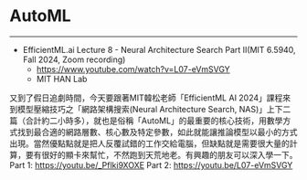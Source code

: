# AutoML

---
* EfficientML.ai Lecture 8 - Neural Architecture Search Part II(MIT 6.5940, Fall 2024, Zoom recording)
    * https://www.youtube.com/watch?v=L07-eVmSVGY
    * MIT HAN Lab

又到了假日追劇時間，今天要跟著MIT韓松老師「EfficientML AI 2024」課程來到模型壓縮技巧之「網路架構搜索(Neural Architecture Search, NAS)」上下二篇（合計約二小時多），就也是俗稱「AutoML」的最重要的核心技術，用數學方式找到最合適的網路層數、核心數及特定參數，如此就能讓推論模型以最小的方式出現。當然優點點就是把人反覆試錯的工作交給電腦，但缺點就是需要很大量的計算，要有很好的顯卡來幫忙，不然跑到天荒地老。有興趣的朋友可以深入學一下。
Part 1: https://youtu.be/_Pflki9XOXE
Part 2: https://youtu.be/L07-eVmSVGY
